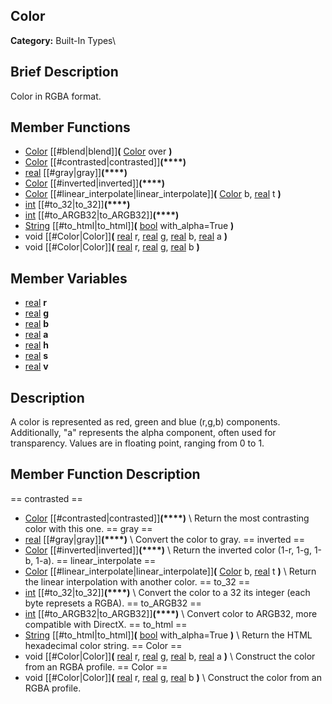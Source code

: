 ##  Color  
**Category:** Built-In Types\\
##  Brief Description  
Color in RGBA format.
##  Member Functions 
  * [Color](class_color) [[#blend|blend]]**(** [Color](class_color) over **)**
  * [Color](class_color) [[#contrasted|contrasted]]**(****)**
  * [real](class_real) [[#gray|gray]]**(****)**
  * [Color](class_color) [[#inverted|inverted]]**(****)**
  * [Color](class_color) [[#linear_interpolate|linear_interpolate]]**(** [Color](class_color) b, [real](class_real) t **)**
  * [int](class_int) [[#to_32|to_32]]**(****)**
  * [int](class_int) [[#to_ARGB32|to_ARGB32]]**(****)**
  * [String](class_string) [[#to_html|to_html]]**(** [bool](class_bool) with_alpha=True **)**
  * void [[#Color|Color]]**(** [real](class_real) r, [real](class_real) g, [real](class_real) b, [real](class_real) a **)**
  * void [[#Color|Color]]**(** [real](class_real) r, [real](class_real) g, [real](class_real) b **)**
##  Member Variables  
  * [real](class_real) **r**
  * [real](class_real) **g**
  * [real](class_real) **b**
  * [real](class_real) **a**
  * [real](class_real) **h**
  * [real](class_real) **s**
  * [real](class_real) **v**
##  Description  
A color is represented as red, green and blue (r,g,b) components. Additionally, "a" represents the alpha component, often used for transparency. Values are in floating point, ranging from 0 to 1.
##  Member Function Description  
==  contrasted  ==
  * [Color](class_color) [[#contrasted|contrasted]]**(****)**
\\
Return the most contrasting color with this one.
==  gray  ==
  * [real](class_real) [[#gray|gray]]**(****)**
\\
Convert the color to gray.
==  inverted  ==
  * [Color](class_color) [[#inverted|inverted]]**(****)**
\\
Return the inverted color (1-r, 1-g, 1-b, 1-a).
==  linear_interpolate  ==
  * [Color](class_color) [[#linear_interpolate|linear_interpolate]]**(** [Color](class_color) b, [real](class_real) t **)**
\\
Return the linear interpolation with another color.
==  to_32  ==
  * [int](class_int) [[#to_32|to_32]]**(****)**
\\
Convert the color to a 32 its integer (each byte represets a RGBA).
==  to_ARGB32  ==
  * [int](class_int) [[#to_ARGB32|to_ARGB32]]**(****)**
\\
Convert color to ARGB32, more compatible with DirectX.
==  to_html  ==
  * [String](class_string) [[#to_html|to_html]]**(** [bool](class_bool) with_alpha=True **)**
\\
Return the HTML hexadecimal color string.
==  Color  ==
  * void [[#Color|Color]]**(** [real](class_real) r, [real](class_real) g, [real](class_real) b, [real](class_real) a **)**
\\
Construct the color from an RGBA profile.
==  Color  ==
  * void [[#Color|Color]]**(** [real](class_real) r, [real](class_real) g, [real](class_real) b **)**
\\
Construct the color from an RGBA profile.

